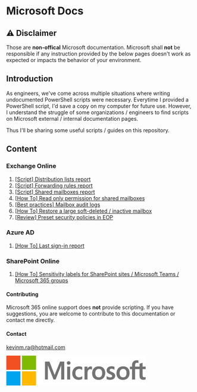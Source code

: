 # Microsoft Docs
## ⚠️ Disclaimer
Those are **non-offical** Microsoft documentation. Microsoft shall **not** be responsible if any instruction provided by the below pages doesn't work as expected or impacts the behavior of your environment.

## Introduction
As engineers, we've come across multiple situations where writing undocumented PowerShell scripts were necessary. Everytime I provided a PowerShell script, I'd save a copy on my computer for future use.
However, I understand the struggle of some organizations / engineers to find scripts on Microsoft external / internal documentation pages.

Thus I'll be sharing some useful scripts / guides on this repository.

## Content
### Exchange Online
1. [[Script] Distribution lists report](exchange-online/distribution-lists-report.md)
2. [[Script] Forwarding rules report](exchange-online/forwarding-rules-report.md)
3. [[Script] Shared mailboxes report](exchange-online/shared-mailboxes-report.md)
4. [[How To] Read only permission for shared mailboxes](exchange-online/read-only-shared-mailbox.md)
4. [[Best practices] Mailbox audit logs](exchange-online/mailbox-audit-logs.md)
5. [[How To] Restore a large soft-deleted / inactive mailbox](exchange-online/restore-large-mailbox.md)
6. [[Review] Preset security policies in EOP](exchange-online/preset-security-policies.md)

### Azure AD
1. [[How To] Last sign-in report](azure-ad/last-sign-in-report.md)

### SharePoint Online
1. [[How To] Sensitivity labels for SharePoint sites / Microsoft Teams / Microsoft 365 groups](sharepoint-online/site-sensitivity-labels.md)

#### Contributing
Microsoft 365 online support does **not** provide scripting. If you have suggestions, you are welcome to contribute to this documentation or contact me directly.

#### Contact
kevinm.ra@hotmail.com

![Microsoft](microsoft-logo.png)